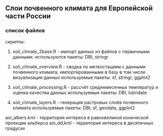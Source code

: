 ## Слои почвенного климата для Европейской части России


### список файлов
скрипты:
1. soil_climate_2base.R - импорт данных из файлов с первичными данными.
   используются пакеты: DBI, stringr

2. soil_climate_overview.R - сводка по метеостациям с данными почвенного климата, импортированными в базу
   в том числе визуализация данных 
   используемые пакеты: sf, stringr, ggplot2

3. soil_climate_processing.R - рассчёт среднемесячных температур и оценка качества данных
   используемые пакеты: DBI, lubridate

4. soil_climate_layers.R - генерация растровых слоёв почвенного климата
   используемые пакеты: DBI, sf, geodata, ggplot2


aoi_albers.kml - территория интереса в равновеликой конической проекции альберса
aoi_dd,kml - территория интереса в десятичных градусах
